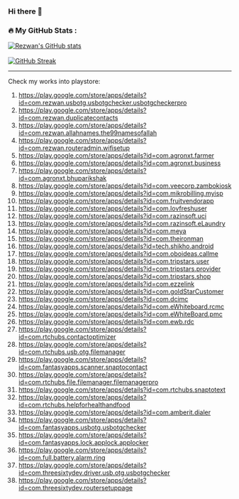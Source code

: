 ### Hi there 👋

<!-- ### 📊 Github Stats

  <p align="center"> <img src="https://github-readme-stats.vercel.app/api?username=rrsaikat&count_private=true&show_icons=true&include_all_commits=true" alt="RRSaikat | Stats" /> -->
  
  ### 🔥 My GitHub Stats :
[![Rezwan's GitHub stats](https://github-readme-stats.vercel.app/api?username=rrsaikat&show_icons=true&theme=vue-dark&hide_border=true&date_format=M%20j%5B%2C%20Y%5D)](https://github.com/rrsaikat/github-readme-stats) <br> <br>
[![GitHub Streak](http://github-readme-streak-stats.herokuapp.com?user=rrsaikat&theme=vue-dark&hide_border=true&date_format=M%20j%5B%2C%20Y%5D)](https://git.io/streak-stats)
<hr>


<!--
**rrsaikat/RRSaikat** is a ✨ _special_ ✨ repository because its `README.md` (this file) appears on your GitHub profile.

Here are some ideas to get you started:

- 🔭 I’m currently working on ...
- 🌱 I’m currently learning ...
- 👯 I’m looking to collaborate on ...
- 🤔 I’m looking for help with ...
- 💬 Ask me about ...
- 📫 How to reach me: ...
- 😄 Pronouns: ...
- ⚡ Fun fact: ...
-->

Check my works into playstore:

1.  https://play.google.com/store/apps/details?id=com.rezwan.usbotg.usbotgchecker.usbotgcheckerpro
2.  https://play.google.com/store/apps/details?id=com.rezwan.duplicatecontacts
3.  https://play.google.com/store/apps/details?id=com.rezwan.allahnames.the99namesofallah
4.  https://play.google.com/store/apps/details?id=com.rezwan.routeradmin.wifisetup
5.  https://play.google.com/store/apps/details?id=com.agronxt.farmer
6.  https://play.google.com/store/apps/details?id=com.agronxt.business
7.  https://play.google.com/store/apps/details?id=com.agronxt.bhuparikshak
8.  https://play.google.com/store/apps/details?id=com.veecorp.zambokiosk
9.  https://play.google.com/store/apps/details?id=com.mikrobilling.myisp
10. https://play.google.com/store/apps/details?id=com.fruitvendorapp
11. https://play.google.com/store/apps/details?id=com.lovfreshuser
12. https://play.google.com/store/apps/details?id=com.razinsoft.uci
13. https://play.google.com/store/apps/details?id=com.razinsoft.eLaundry
14. https://play.google.com/store/apps/details?id=com.meya
15. https://play.google.com/store/apps/details?id=com.theironman
16. https://play.google.com/store/apps/details?id=tech.shikho.android
17. https://play.google.com/store/apps/details?id=com.oboideas.callme
18. https://play.google.com/store/apps/details?id=com.tripstars.user
19. https://play.google.com/store/apps/details?id=com.tripstars.provider
20. https://play.google.com/store/apps/details?id=com.tripstars.shop
21. https://play.google.com/store/apps/details?id=com.ezzelink
22. https://play.google.com/store/apps/details?id=com.goldStarCustomer
23. https://play.google.com/store/apps/details?id=com.dcimc
24. https://play.google.com/store/apps/details?id=com.eWhiteboard.rcmc
25. https://play.google.com/store/apps/details?id=com.eWhiteBoard.pmc
26. https://play.google.com/store/apps/details?id=com.ewb.rdc
27. https://play.google.com/store/apps/details?id=com.rtchubs.contactoptimizer
28. https://play.google.com/store/apps/details?id=com.rtchubs.usb.otg.filemanager
29. https://play.google.com/store/apps/details?id=com.fantasyapps.scanner.snaptocontact
30. https://play.google.com/store/apps/details?id=com.rtchubs.file.filemanager.filemanagerpro
31. https://play.google.com/store/apps/details?id=com.rtchubs.snaptotext
32. https://play.google.com/store/apps/details?id=com.rtchubs.helpforhealthandfood
33. https://play.google.com/store/apps/details?id=com.amberit.dialer
34. https://play.google.com/store/apps/details?id=com.fantasyapps.usbotg.usbotgchecker
35. https://play.google.com/store/apps/details?id=com.fantasyapps.lock.applock.applocker
36. https://play.google.com/store/apps/details?id=com.full.battery.alarm.ring
37. https://play.google.com/store/apps/details?id=com.threesixtydev.driver.usb.otg.usbotgchecker
38. https://play.google.com/store/apps/details?id=com.threesixtydev.routersetuppage

